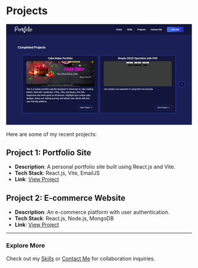 # Projects

![Projects Image](src/assets/projects.png)

Here are some of my recent projects:

## Project 1: Portfolio Site
- **Description**: A personal portfolio site built using React.js and Vite.
- **Tech Stack**: React.js, Vite, EmailJS
- **Link**: [View Project](https://github.com/ishara-madu/portfolio-react-vite)

## Project 2: E-commerce Website
- **Description**: An e-commerce platform with user authentication.
- **Tech Stack**: React.js, Node.js, MongoDB
- **Link**: [View Project](https://github.com/ishara-madu/e-commerce-site)

---

### Explore More
Check out my [Skills](Skills.md) or [Contact Me](ContactMe.md) for collaboration inquiries.
